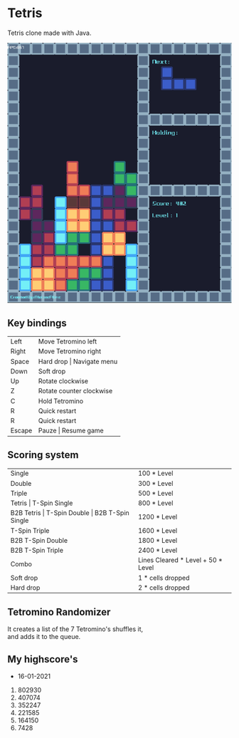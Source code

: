 # Tetris
Tetris clone made with Java.

<img src="preview.png" alt="Tetris Preview" />

## Key bindings
<table>
    <tr>
        <td>Left</td>
        <td>Move Tetromino left</td>
    </tr>
    <tr>
        <td>Right</td>
        <td>Move Tetromino right</td>
    </tr>
    <tr>
        <td>Space</td>
        <td>Hard drop | Navigate menu</td>
    </tr>
    <tr>
        <td>Down</td>
        <td>Soft drop</td>
    </tr>
    <tr>
        <td>Up</td>
        <td>Rotate clockwise</td>
    </tr>
    <tr>
        <td>Z</td>
        <td>Rotate counter clockwise</td>
    </tr>
    <tr>
        <td>C</td>
        <td>Hold Tetromino</td>
    </tr>
    <tr>
        <td>R</td>
        <td>Quick restart</td>
    </tr>
    <tr>
        <td>R</td>
        <td>Quick restart</td>
    </tr>
     <tr>
        <td>Escape</td>
        <td>Pauze | Resume game</td>
    </tr>
</table>

## Scoring system
<table>
    <tr>
        <td>Single</td>
        <td>100 * Level</td>
    </tr>
    <tr>
        <td>Double</td>
        <td>300 * Level</td>
    </tr>
    <tr>
        <td>Triple</td>
        <td>500 * Level</td>
    </tr>
    <tr>
        <td>Tetris | T-Spin Single</td>
        <td>800 * Level</td>
    </tr>
    <tr>
        <td>B2B Tetris | T-Spin Double | B2B T-Spin Single</td>
        <td>1200 * Level</td>
    </tr>
    <tr>
        <td>T-Spin Triple</td>
        <td>1600 * Level</td>
    </tr>
    <tr>
        <td>B2B T-Spin Double</td>
        <td>1800 * Level</td>
    </tr>
    <tr>
        <td>B2B T-Spin Triple</td>
        <td>2400 * Level</td>
    </tr>
    <tr>
        <td>Combo</td>
        <td>Lines Cleared * Level + 50 * Level</td>
    </tr>
    <tr>
        <td>Soft drop</td>
        <td>1 * cells dropped</td>
    </tr>
    <tr>
        <td>Hard drop</td>
        <td>2 * cells dropped</td>
    </tr>
</table>

## Tetromino Randomizer
It creates a list of the 7 Tetromino's shuffles it,<br/>
and adds it to the queue.

## My highscore's
- 16-01-2021
1. 802930
1. 407074
1. 352247
1. 221585
1. 164150
1. 7428
